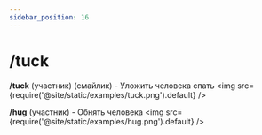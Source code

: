 ```yaml
---
sidebar_position: 16
---
```


# /tuck

**/tuck** (участник) (смайлик) - Уложить человека спать
<img src={require('@site/static/examples/tuck.png').default} />

**/hug** (участник) - Обнять человека
<img src={require('@site/static/examples/hug.png').default} />
